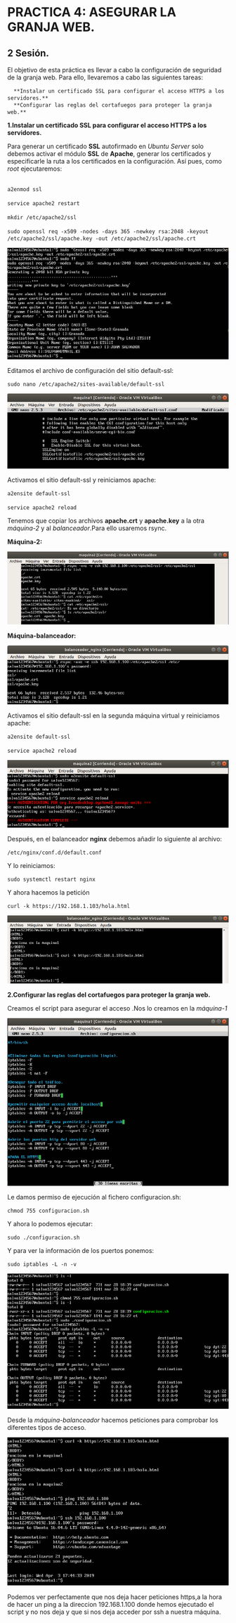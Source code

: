 # PRACTICA 4: ASEGURAR LA GRANJA WEB.
## 2 Sesión.

El objetivo de esta práctica es llevar a cabo la configuración de seguridad de la granja
web. Para ello, llevaremos a cabo las siguientes tareas:

      **Instalar un certificado SSL para configurar el acceso HTTPS a los servidores.**
      **Configurar las reglas del cortafuegos para proteger la granja web.**


**1.Instalar un certificado SSL para configurar el acceso HTTPS a los servidores.**

Para generar un certificado **SSL** autofirmado en *Ubuntu Server* solo debemos activar
el módulo **SSL** de **Apache**, generar los certificados y especificarle la ruta a los
certificados en la configuración. Así pues, como *root* ejecutaremos:

~~~

a2enmod ssl

service apache2 restart

mkdir /etc/apache2/ssl

sudo openssl req -x509 -nodes -days 365 -newkey rsa:2048 -keyout /etc/apache2/ssl/apache.key -out /etc/apache2/ssl/apache.crt

~~~

![img](https://github.com/salva12345678/SWAP/blob/master/practica4/foto_1.png)

Editamos el archivo de configuración del sitio default-ssl:

~~~
sudo nano /etc/apache2/sites-available/default-ssl
~~~

![img](https://github.com/salva12345678/SWAP/blob/master/practica4/foto_2.png)

Activamos el sitio default-ssl y reiniciamos apache:

~~~
a2ensite default-ssl

service apache2 reload
~~~

Tenemos que copiar los archivos **apache.crt** y **apache.key** a la otra *máquina-2* y al *balanceador*.Para ello usaremos rsync.

**Máquina-2:**

![img](https://github.com/salva12345678/SWAP/blob/master/practica4/foto_3.png)

**Máquina-balanceador:**

![img](https://github.com/salva12345678/SWAP/blob/master/practica4/foto_4.png)

Activamos el sitio default-ssl  en la segunda máquina virtual y reiniciamos apache:

~~~
a2ensite default-ssl

service apache2 reload
~~~

![img](https://github.com/salva12345678/SWAP/blob/master/practica4/foto_5.png)

Después, en el balanceador **nginx** debemos añadir lo siguiente al archivo:

~~~
/etc/nginx/conf.d/default.conf
~~~

Y lo reiniciamos:

~~~
sudo systemctl restart nginx
~~~

Y ahora hacemos la petición

~~~
curl -k https://192.168.1.103/hola.html
~~~

![img](https://github.com/salva12345678/SWAP/blob/master/practica4/foto_6.png)

**2.Configurar las reglas del cortafuegos para proteger la granja web.**

Creamos el script para asegurar el acceso .Nos lo creamos en la *máquina-1*

![img](https://github.com/salva12345678/SWAP/blob/master/practica4/foto_7.png)

Le damos permiso de ejecución al fichero configuracion.sh:

~~~
chmod 755 configuracion.sh
~~~

Y ahora lo podemos ejecutar:

~~~
sudo ./configuracion.sh
~~~

Y para ver la información de los puertos ponemos:

~~~
sudo iptables -L -n -v
~~~

![img](https://github.com/salva12345678/SWAP/blob/master/practica4/foto_8.png)

Desde la *máquina-balanceador* hacemos peticiones para comprobar los diferentes tipos de acceso.

![img](https://github.com/salva12345678/SWAP/blob/master/practica4/foto_9.png)

Podemos ver perfectamente que nos deja hacer peticiones https,a la hora de hacer un ping a la direccion 192.168.1.100 donde hemos ejecutado el script y no nos deja y que si nos deja acceder por ssh a nuestra máquina.
